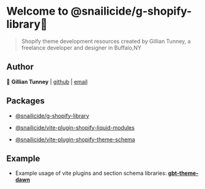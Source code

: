 # Welcome to @snailicide/g-shopify-library👋

> Shopify theme development resources created by Gillian Tunney, a freelance developer and designer in Buffalo,NY

## Author

👤 **Gillian Tunney** | [github](https://github.com/gbtunney) | [email](mailto:gbtunney@mac.com)

## Packages

-   [@snailicide/g-shopify-library](./packages/g-shopify-library)

-   [@snailicide/vite-plugin-shopify-liquid-modules](./packages/vite-plugin-shopify-liquid-modules)

-   [@snailicide/vite-plugin-shopify-theme-schema](./packages/vite-plugin-shopify-theme-schema)

## Example

-   Example usage of vite plugins and section schema libraries: [**gbt-theme-dawn**](https://github.com/gbtunney/gbt-theme-dawn)
